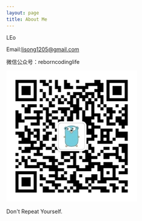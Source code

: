 ```yaml
---
layout: page
title: About Me
---
```


LEo

Email:lisong1205@gmail.com

微信公众号：reborncodinglife

![](/images/wechat.jpg)

Don't Repeat Yourself.

